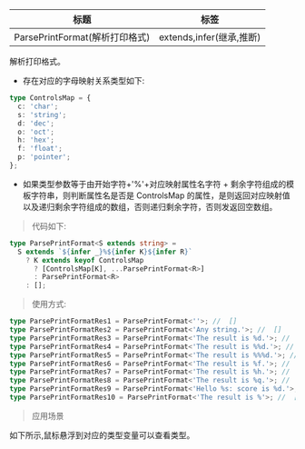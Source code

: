 | 标题                           | 标签                     |
| ------------------------------ | ------------------------ |
| ParsePrintFormat(解析打印格式) | extends,infer(继承,推断) |

解析打印格式。

- 存在对应的字母映射关系类型如下:

```ts
type ControlsMap = {
  c: 'char';
  s: 'string';
  d: 'dec';
  o: 'oct';
  h: 'hex';
  f: 'float';
  p: 'pointer';
};
```

- 如果类型参数等于由开始字符+'%'+对应映射属性名字符 + 剩余字符组成的模板字符串，则判断属性名是否是 ControlsMap 的属性，是则返回对应映射值以及递归剩余字符组成的数组，否则递归剩余字符，否则发返回空数组。

> 代码如下:

```ts
type ParsePrintFormat<S extends string> =
  S extends `${infer _}%${infer K}${infer R}`
    ? K extends keyof ControlsMap
      ? [ControlsMap[K], ...ParsePrintFormat<R>]
      : ParsePrintFormat<R>
    : [];
```

> 使用方式:

```ts
type ParsePrintFormatRes1 = ParsePrintFormat<''>; //  []
type ParsePrintFormatRes2 = ParsePrintFormat<'Any string.'>; //  []
type ParsePrintFormatRes3 = ParsePrintFormat<'The result is %d.'>; //  ['dec']
type ParsePrintFormatRes4 = ParsePrintFormat<'The result is %%d.'>; //  []
type ParsePrintFormatRes5 = ParsePrintFormat<'The result is %%%d.'>; //  ['dec']
type ParsePrintFormatRes6 = ParsePrintFormat<'The result is %f.'>; //  ['float']
type ParsePrintFormatRes7 = ParsePrintFormat<'The result is %h.'>; //  ['hex']
type ParsePrintFormatRes8 = ParsePrintFormat<'The result is %q.'>; //  []
type ParsePrintFormatRes9 = ParsePrintFormat<'Hello %s: score is %d.'>; //  ['string', 'dec']
type ParsePrintFormatRes10 = ParsePrintFormat<'The result is %'>; //  []
```

> 应用场景

如下所示,鼠标悬浮到对应的类型变量可以查看类型。

<div class="code-editor" data-url="codes/typescript/demo/ParsePrintFormat.ts" data-language="typescript"></div>

